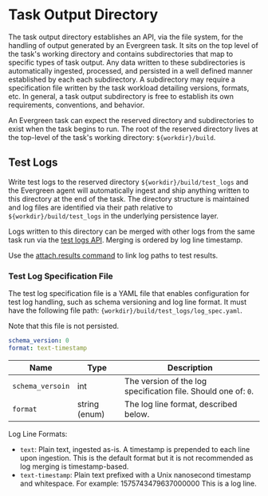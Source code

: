 # Task Output Directory

The task output directory establishes an API, via the file system, for the
handling of output generated by an Evergreen task. It sits on the top level of
the task's working directory and contains subdirectories that map to specific
types of task output. Any data written to these subdirectories is automatically
ingested, processed, and persisted in a well defined manner established by each
each subdirectory. A subdirectory may require a specification file written by
the task workload detailing versions, formats, etc. In general, a task output
subdirectory is free to establish its own requirements, conventions, and
behavior.

An Evergreen task can expect the reserved directory and subdirectories to exist
when the task begins to run. The root of the reserved directory lives at the
top-level of the task's working directory: `${workdir}/build`.

## Test Logs

Write test logs to the reserved directory `${workdir}/build/test_logs` and the
Evergreen agent will automatically ingest and ship anything written to this
directory at the end of the task. The directory structure is maintained and log
files are identified via their path relative to `${workdir}/build/test_logs` in
the underlying persistence layer.

Logs written to this directory can be merged with other logs from the same task
run via the [test logs API](../API/REST-V2-Usage/#tag/build/paths/~1tasks~1%7Btask_id%7D~1build/TestLogs/get").
Merging is ordered by log line timestamp.

Use the [attach.results command](Project-Commands/#attach.results) to link log
paths to test results.

### Test Log Specification File

The test log specification file is a YAML file that enables configuration for
test log handling, such as schema versioning and log line format. It must have
the following file path: `{workdir}/build/test_logs/log_spec.yaml`.

Note that this file is not persisted.

```yaml
schema_version: 0
format: text-timestamp
```

| Name             | Type          | Description                                                    |
| ---------------- | ------------- | -------------------------------------------------------------- |
| `schema_versoin` | int           | The version of the log specification file. Should one of: `0`. |
| `format`         | string (enum) | The log line format, described below.                          |

Log Line Formats:

-   `text`: Plain text, ingested as-is. A timestamp is prepended to each line
    upon ingestion. This is the default format but it is not recommended as log
    merging is timestamp-based.
-   `text-timestamp`: Plain text prefixed with a Unix nanosecond timestamp and
    whitespace. For example:
	        1575743479637000000 This is a log line.
